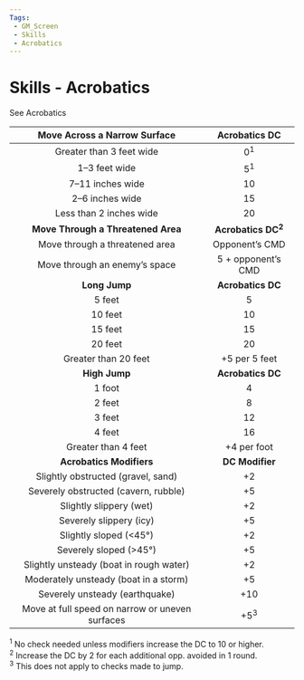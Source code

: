 ```yaml
---
Tags:
 - GM_Screen
 - Skills
 - Acrobatics
---
```

# Skills - Acrobatics

See Acrobatics

|        **Move Across a Narrow Surface**         |       **Acrobatics DC**       |
|:-----------------------------------------------:|:-----------------------------:|
|            Greater than 3 feet wide             |         0<sup>1</sup>         |
|                  1–3 feet wide                  |         5<sup>1</sup>         |
|                7–11 inches wide                 |              10               |
|                 2–6 inches wide                 |              15               |
|             Less than 2 inches wide             |              20               |
|       **Move Through a Threatened Area**        | **Acrobatics DC<sup>2</sup>** |
|         Move through a threatened area          |        Opponent’s CMD         |
|          Move through an enemy’s space          |      5 + opponent’s CMD       |
|                  **Long Jump**                  |       **Acrobatics DC**       |
|                     5 feet                      |               5               |
|                     10 feet                     |              10               |
|                     15 feet                     |              15               |
|                     20 feet                     |              20               |
|              Greater than 20 feet               |         +5 per 5 feet         |
|                  **High Jump**                  |       **Acrobatics DC**       |
|                     1 foot                      |               4               |
|                     2 feet                      |               8               |
|                     3 feet                      |              12               |
|                     4 feet                      |              16               |
|               Greater than 4 feet               |          +4 per foot          |
|            **Acrobatics Modifiers**             |        **DC Modifier**        |
|       Slightly obstructed (gravel, sand)        |              +2               |
|      Severely obstructed (cavern, rubble)       |              +5               |
|             Slightly slippery (wet)             |              +2               |
|             Severely slippery (icy)             |              +5               |
|             Slightly sloped (<45°)              |              +2               |
|             Severely sloped (>45°)              |              +5               |
|     Slightly unsteady (boat in rough water)     |              +2               |
|      Moderately unsteady (boat in a storm)      |              +5               |
|         Severely unsteady (earthquake)          |              +10              |
| Move at full speed on narrow or uneven surfaces |        +5<sup>3</sup>         | 

<sup>1</sup> No check needed unless modifiers increase the DC to 10 or higher.  
<sup>2</sup> Increase the DC by 2 for each additional opp. avoided in 1 round.  
<sup>3</sup> This does not apply to checks made to jump.
